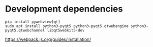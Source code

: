 
# Development dependencies

```shell
pip install pywebview[qt]
sudo apt install python3-pyqt5 python3-pyqt5.qtwebengine python3-pyqt5.qtwebchannel libqt5webkit5-dev
```

https://webpack.js.org/guides/installation/


